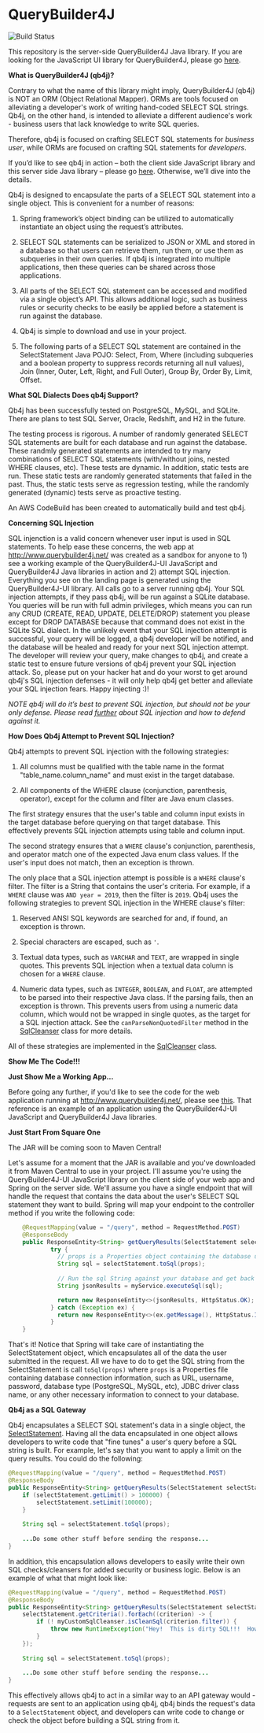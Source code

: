 # QueryBuilder4J
![Build Status](https://codebuild.us-east-1.amazonaws.com/badges?uuid=eyJlbmNyeXB0ZWREYXRhIjoiYWNYVXdQWWlCWmMvWmVOL2tnTXhTZ0dEd3RvQTl5QzBaalJRYXBVMnBQdm5YY0d5RmFzR3dUajBMRlNBVGtrMVVDeG1WVWVzeVZIYytVVjlnblhQblpNPSIsIml2UGFyYW1ldGVyU3BlYyI6IkdJcGdGNTVOVHB3U0l1K3giLCJtYXRlcmlhbFNldFNlcmlhbCI6MX0%3D&branch=master)

This repository is the server-side QueryBuilder4J Java library.  If you are looking for the JavaScript UI library for QueryBuilder4J, please go [here](https://github.com/jones-chris/QueryBuilder4J-UI).  

**What is QueryBuilder4J (qb4j)?**

Contrary to what the name of this library might imply, QueryBuilder4J (qb4j) is NOT an ORM (Object Relational Mapper).  ORMs are tools focused on alleviating a developer's work of writing hand-coded SELECT SQL strings.  Qb4j, on the other hand, is intended to alleviate a different audience's work - business users that lack knowledge to write SQL queries.  

Therefore, qb4j is focused on crafting SELECT SQL statements for *business user*, while ORMs are focused on crafting SQL statements for *developers*.

If you’d like to see qb4j in action – both the client side JavaScript library and this server side Java library – please go [here]( http://www.querybuilder4j.net/).  Otherwise, we’ll dive into the details.

Qb4j is designed to encapsulate the parts of a SELECT SQL statement into a single object.  This is convenient for a number of reasons:

1)	Spring framework’s object binding can be utilized to automatically instantiate an object using the request’s attributes.

2)	SELECT SQL statements can be serialized to JSON or XML and stored in a database so that users can retrieve them, run them, or use them as subqueries in their own queries.  If qb4j is integrated into multiple applications, then these queries can be shared across those applications.

3)	All parts of the SELECT SQL statement can be accessed and modified via a single object’s API.  This allows additional logic, such as business rules or security checks to be easily be applied before a statement is run against the database. 

4)	Qb4j is simple to download and use in your project.

5)	The following parts of a SELECT SQL statement are contained in the SelectStatement Java POJO:  Select, From, Where (including subqueries and a boolean property to suppress records returning all null values), Join (Inner, Outer, Left, Right, and Full Outer), Group By, Order By, Limit, Offset. 

**What SQL Dialects Does qb4j Support?**

Qb4j has been successfully tested on PostgreSQL, MySQL, and SQLite.  There are plans to test SQL Server, Oracle, Redshift, and H2 in the future.  

The testing process is rigorous.  A number of randomly generated SELECT SQL statements are built for each database and run against the database.  These randmly generated statements are intended to try many combinations of SELECT SQL statements (with/without joins, nested WHERE clauses, etc).  These tests are dynamic.  In addition, static tests are run.  These static tests are randomly generated statements that failed in the past.  Thus, the static tests serve as regression testing, while the randomly generated (dynamic) tests serve as proactive testing.  

An AWS CodeBuild has been created to automatically build and test qb4j.  

**Concerning SQL Injection**

SQL injenction is a valid concern whenever user input is used in SQL statements.   To help ease these concerns, the web app at  http://www.querybuilder4j.net/ was created as a sandbox for anyone to 1) see a working example of the QueryBuilder4J-UI JavaScript and QueryBuilder4J Java libraries in action and 2) attempt SQL injection.  Everything you see on the landing page is generated using the QueryBuilder4J-UI library.  All calls go to a server running qb4j.  Your SQL injection attempts, if they pass qb4j, will be run against a SQLite database.  You queries will be run with full admin privileges, which means you can run any CRUD (CREATE, READ, UPDATE, DELETE/DROP) statement you please except for DROP DATABASE because that command does not exist in the SQLite SQL dialect.  In the unlikely event that your SQL injection attempt is successful, your query will be logged, a qb4j developer will be notified, and the database will be healed and ready for your next SQL injection attempt.  The developer will review your query, make changes to qb4j, and create a static test to ensure future versions of qb4j prevent your SQL injection attack.  So, please put on your hacker hat and do your worst to get around qb4j's SQL injection defenses - it will only help qb4j get better and alleviate your SQL injection fears.  Happy injecting :)!  

*NOTE  qb4j will do it’s best to prevent SQL injection, but should not be your only defense.  Please read [further](https://www.owasp.org/index.php/SQL_Injection) about SQL injection and how to defend against it.*

**How Does Qb4j Attempt to Prevent SQL Injection?**

Qb4j attempts to prevent SQL injection with the following strategies:

1) All columns must be qualified with the table name in the format "table_name.column_name" and must exist in the target database.

2) All components of the WHERE clause (conjunction, parenthesis, operator), except for the column and filter are Java enum classes.

The first strategy ensures that the user's table and column input exists in the target database before querying on that target database.  This effectively prevents SQL injection attempts using table and column input. 

The second strategy ensures that a ```WHERE``` clause's conjunction, parenthesis, and operator match one of the expected Java enum class values.  If the user's input does not match, then an exception is thrown.

The only place that a SQL injection attempt is possible is a ```WHERE``` clause's filter.  The filter is a String that contains the user's criteria.  For example, if a ```WHERE``` clause was ```AND year = 2019```, then the filter is ```2019```.  Qb4j uses the following strategies to prevent SQL injection in the WHERE clause's filter:

1) Reserved ANSI SQL keywords are searched for and, if found, an exception is thrown.

2) Special characters are escaped, such as ```'```.

3) Textual data types, such as ```VARCHAR``` and ```TEXT```, are wrapped in single quotes.  This prevents SQL injection when a textual data column is chosen for a ```WHERE``` clause.

4) Numeric data types, such as ```INTEGER```, ```BOOLEAN```, and ```FLOAT```, are attempted to be parsed into their respective Java class.  If the parsing fails, then an exception is thrown.  This prevents users from using a numeric data column, which would not be wrapped in single quotes, as the target for a SQL injection attack.  See the ```canParseNonQuotedFilter``` method in the [SqlCleanser](https://github.com/jones-chris/QueryBuilder4J/blob/master/src/main/java/com/querybuilder4j/sqlbuilders/SqlCleanser.java) class for more details.

All of these strategies are implemented in the [SqlCleanser](https://github.com/jones-chris/QueryBuilder4J/blob/master/src/main/java/com/querybuilder4j/sqlbuilders/SqlCleanser.java) class.

**Show Me The Code!!!**

**Just Show Me a Working App...**

Before going any further, if you'd like to see the code for the web application running at http://www.querybuilder4j.net/, please see [this](https://github.com/jones-chris/QueryBuilder4JMVC).  That reference is an example of an application using the QueryBuilder4J-UI JavaScript and QueryBuilder4J Java libraries.  

**Just Start From Square One**

The JAR will be coming soon to Maven Central!

Let's assume for a moment that the JAR is available and you've downloaded it from Maven Central to use in your project.  I'll assume you're using the QueryBuilder4J-UI JavaScript library on the client side of your web app and Spring on the server side.  We'll assume you have a single endpoint that will handle the request that contains the data about the user's SELECT SQL statement they want to build.  Spring will map your endpoint to the controller method if you write the following code:

```Java
    @RequestMapping(value = "/query", method = RequestMethod.POST)
    @ResponseBody
    public ResponseEntity<String> getQueryResults(SelectStatement selectStatement) {
            try {
              // props is a Properties object containing the database url, username, etc that the generated SQL should be executed against.
              String sql = selectStatement.toSql(props); 
              
              // Run the sql String against your database and get back a JSON string containing the query results.
              String jsonResults = myService.executeSql(sql);

              return new ResponseEntity<>(jsonResults, HttpStatus.OK);
            } catch (Exception ex) {
              return new ResponseEntity<>(ex.getMessage(), HttpStatus.INTERNAL_SERVER_ERROR);
            }
    }
```

That's it!  Notice that Spring will take care of instantiating the SelectStatement object, which encapsulates all of the data the user submitted in the request.  All we have to do to get the SQL string from the SelectStatement is call ```toSql(props)``` where ```props``` is a Properties file containing database connection information, such as URL, username, password, database type (PostgreSQL, MySQL, etc), JDBC driver class name, or any other necessary information to connect to your database.

**Qb4j as a SQL Gateway**

Qb4j encapsulates a SELECT SQL statement's data in a single object, the [SelectStatement](https://github.com/jones-chris/QueryBuilder4J/blob/master/src/main/java/com/querybuilder4j/sqlbuilders/statements/SelectStatement.java).  Having all the data encapsulated in one object allows developers to write code that "fine tunes" a user's query before a SQL string is built.  For example, let's say that you want to apply a limit on the query results.  You could do the following:

```Java
@RequestMapping(value = "/query", method = RequestMethod.POST)
@ResponseBody
public ResponseEntity<String> getQueryResults(SelectStatement selectStatement) {
    if (selectStatement.getLimit() > 100000) {
        selectStatement.setLimit(100000);
    }
    
    String sql = selectStatement.toSql(props);
    
    ...Do some other stuff before sending the response...
}
```

In addition, this encapsulation allows developers to easily write their own SQL checks/cleansers for added security or business logic.  Below is an example of what that might look like:

```Java
@RequestMapping(value = "/query", method = RequestMethod.POST)
@ResponseBody
public ResponseEntity<String> getQueryResults(SelectStatement selectStatement) {
    selectStatement.getCriteria().forEach((criterion) -> {
        if (! myCustomSqlCleanser.isCleanSql(criterion.filter)) {
            throw new RuntimeException("Hey!  This is dirty SQL!!!  How dare you!!!");
        }
    });
    
    String sql = selectStatement.toSql(props);
    
    ...Do some other stuff before sending the response...
}
```

This effectively allows qb4j to act in a similar way to an API gateway would - requests are sent to an application using qb4j, qb4j binds the request's data to a ```SelectStatement``` object, and developers can write code to change or check the object before building a SQL string from it.
